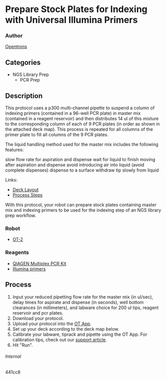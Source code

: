 # Prepare Stock Plates for Indexing with Universal Illumina Primers

### Author
[Opentrons](https://opentrons.com/)

## Categories
* NGS Library Prep
     * PCR Prep

## Description
This protocol uses a p300 multi-channel pipette to suspend a column of indexing primers (contained in a 96-well PCR plate) in master mix (contained in a reagent reservoir) and then distributes 14 ul of this mixture to the corresponding column of each of 9 PCR plates (in order as shown in the attached deck map). This process is repeated for all columns of the primer plate to fill all columns of the 9 PCR plates.

The liquid handling method used for the master mix includes the following features:

slow flow rate for aspiration and dispense
wait for liquid to finish moving after aspiration and dispense
avoid introducing air into liquid (avoid complete dispenses)
dispense to a surface
withdraw tip slowly from liquid

Links:
* [Deck Layout](https://s3.amazonaws.com/pf-upload-01/u-4256/0/2021-04-29/ic13rvh/deck_layout_v2.pdf)
* [Process Steps](https://s3.amazonaws.com/pf-upload-01/u-4256/0/2021-04-29/zs03rlp/Opentrons%20-%20protocol%20development%20Quiagen%20multiplex%20plus%201.pdf)

With this protocol, your robot can prepare stock plates containing master mix and indexing primers to be used for the indexing step of an NGS library prep workflow.

### Robot
* [OT-2](https://opentrons.com/ot-2)

### Reagents
* [QIAGEN Multiplex PCR Kit](https://www.qiagen.com/us/shop/pcr/qiagen-multiplex-pcr-kit/)
* [Illumina primers](https://support.illumina.com/bulletins/2020/06/illumina-adapter-portfolio.html)

## Process
1. Input your reduced pipetting flow rate for the master mix (in ul/sec), delay times for aspirate and dispense (in seconds), well bottom clearances (in millimeters), and labware choice for 200 ul tips, reagent reservoir and pcr plates.
2. Download your protocol.
3. Upload your protocol into the [OT App](https://opentrons.com/ot-app).
4. Set up your deck according to the deck map below.
5. Calibrate your labware, tiprack and pipette using the OT App. For calibration tips, check out our [support article](https://support.opentrons.com/ot-2/getting-started-software-setup/deck-calibration).
6. Hit "Run".

###### Internal
441cc8
